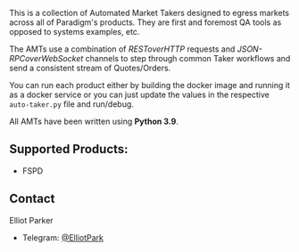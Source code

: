 This is a collection of Automated Market Takers designed to egress markets across all of Paradigm's products. They are first and foremost QA tools as opposed to systems examples, etc.

The AMTs use a combination of *RESToverHTTP* requests and *JSON-RPCoverWebSocket* channels to step through common Taker workflows and send a consistent stream of Quotes/Orders.

You can run each product either by building the docker image and running it as a docker service or you can just update the values in the respective `auto-taker.py` file and run/debug.

All AMTs have been written using **Python 3.9**.

## Supported Products:

* FSPD

<!-- CONTACT -->
## Contact

Elliot Parker 
* Telegram: [@ElliotPark](https://t.me/ElliotPark)

<!-- MARKDOWN LINKS & IMAGES -->
<!-- https://www.markdownguide.org/basic-syntax/#reference-style-links -->
[linkedin-shield]: https://img.shields.io/badge/-LinkedIn-black.svg?style=for-the-badge&logo=linkedin&colorB=555
[linkedin-url]: https://www.linkedin.com/in/elliot-parker-3454a4167/